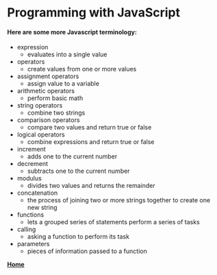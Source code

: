 # Programming with JavaScript

#### Here are some more Javascript terminology:

- expression
    - evaluates into a single value
- operators
    - create values from one or more values
- assignment operators
    - assign value to a variable
- arithmetic operators
    - perform basic math
- string operators
    - combine two strings
- comparison operators
    - compare two values and return true or false
- logical operators
    - combine expressions and return true or false
- increment
    - adds one to the current number
- decrement
    - subtracts one to the current number
- modulus
    - divides two values and returns the remainder
- concatenation
    - the process of joining two or more strings together to create one new string
- functions
    - lets a grouped series of statements perform a series of tasks
- calling
    - asking a function to perform its task
- parameters
    - pieces of information passed to a function

**[Home](https://swannmitch.github.io/learning-journal-repo/)**
